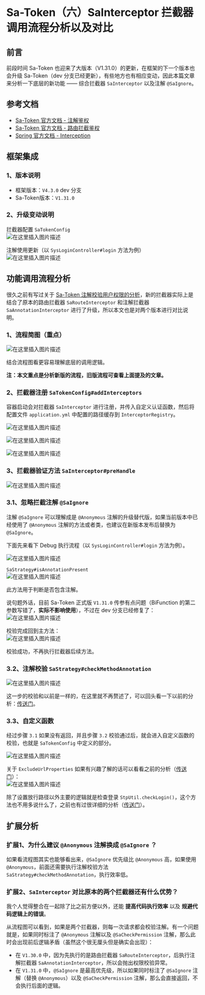 # Sa-Token（六）SaInterceptor 拦截器调用流程分析以及对比

## 前言
前段时间 Sa-Token 也迎来了大版本（V1.31.0）的更新，在框架的下一个版本也会升级 Sa-Token（dev 分支已经更新），有些地方也有相应变动，因此本篇文章来分析一下底层的新功能 —— 综合拦截器 `SaInterceptor` 以及注解 `@SaIgnore`。

## 参考文档
- [Sa-Token 官方文档 - 注解鉴权](https://sa-token.dev33.cn/doc/index.html#/use/at-check)
- [Sa-Token 官方文档 - 路由拦截鉴权](https://sa-token.dev33.cn/doc/index.html#/use/route-check)
- [Spring 官方文档 - Interception](https://docs.spring.io/spring-framework/docs/5.2.22.RELEASE/spring-framework-reference/web.html#mvc-handlermapping-interceptor)

## 框架集成
### 1、版本说明
- 框架版本：`V4.3.0` dev 分支
- Sa-Token版本：`V1.31.0`

### 2、升级变动说明
拦截器配置 `SaTokenConfig`<br>
![在这里插入图片描述](img06/f946960b9d834de5936a2ccf05257c5d.png)<br>

注解使用更新（以 `SysLoginController#login` 方法为例）<br>
![在这里插入图片描述](img06/15c2062d108c49ddb0fd53910c316c78.png)<br>

## 功能调用流程分析
很久之前有写过关于 [Sa-Token 注解校验用户权限的分析](02%20-%20通过注解校验用户权限.md)，新的拦截器实际上是结合了原本的路由拦截器 `SaRouteInterceptor` 和注解拦截器 `SaAnnotationInterceptor` 进行了升级，所以本文也是对两个版本进行对比说明。

### 1、流程简图（重点）
![在这里插入图片描述](img06/1dc4d2b509964e3996758c7fc556ddd6.png)

结合流程图看更容易理解底层的调用逻辑。

**注：本文重点是分析新版的流程，旧版流程可查看上面提及的文章。**

### 2、拦截器注册 `SaTokenConfig#addInterceptors`
容器启动会对拦截器 `SaInterceptor` 进行注册，并传入自定义认证函数，然后将配置文件 `application.yml` 中配置的路径缓存到 `InterceptorRegistry`。<br>

![在这里插入图片描述](img06/b1357a6917884b47afe800f46ec32327.png)<br>


![在这里插入图片描述](img06/5ba1302766ea4df9bfddd1a28226075a.png)<br>


![在这里插入图片描述](img06/099abc8f141e4a6c8a0085a03cf608be.png)<br>

### 3、拦截器验证方法 `SaInterceptor#preHandle`
![在这里插入图片描述](img06/a05f68f9c49243438a7e5a8bccb3d0b2.png)

### 3.1、忽略拦截注解 `@SaIgnore`
注解 `@SaIgnore` 可以理解成是 `@Anonymous` 注解的升级替代版，如果当前版本中已经使用了 `@Anonymous` 注解的方法或者类，也建议在新版本发布后替换为 `@SaIgnore`。

下面先来看下 Debug 执行流程（以 `SysLoginController#login` 方法为例）。<br>

![在这里插入图片描述](img06/c8b9590d87c54e1c81e77f06cd8e80bf.png)<br>

`SaStrategy#isAnnotationPresent`<br>
![在这里插入图片描述](img06/6e2bbf2218b144debde468fd18137a93.png)<br>

此方法用于判断是否包含注解。<br>

说句题外话，目前 Sa-Token 正式版 `V1.31.0` 传参有点问题（BiFunction 的第二参数写错了，**实际不影响使用**），不过在 dev 分支已经修复了：<br>
![在这里插入图片描述](img06/aae89e332d154a8b8d912f2366a3bbf1.png)<br>

校验完成回到主方法：<br>
![在这里插入图片描述](img06/b6d29ea47a2a48128673a3ef0bdfeade.png)<br>

校验成功，不再执行拦截器后续方法。

### 3.2、注解校验 `SaStrategy#checkMethodAnnotation`
![在这里插入图片描述](img06/d40998bc5e1d4e3c9d42f2b21ed79213.png)<br>

这一步的校验和以前是一样的，在这里就不再赘述了，可以回头看一下以前的分析：[传送门](02%20-%20通过注解校验用户权限.md)。<br>
### 3.3、自定义函数
经过步骤 `3.1` 如果没有返回，并且步骤 `3.2` 校验通过后，就会进入自定义函数的校验，也就是 `SaTokenConfig` 中定义的部分。<br>

![在这里插入图片描述](img06/ffdeb4bc79a94b13b124ce391b579c19.png)

关于 `ExcludeUrlProperties` 如果有兴趣了解的话可以看看之前的分析（[传送门](05%20-%20登录验证拦截器之%20Token%20有效期及其续签.md)）：<br>
![在这里插入图片描述](img06/e316cb701b0d4545a2248b9c042214c3.png)<br>

除了设置放行路径以外主要的逻辑就是检查登录 `StpUtil.checkLogin()`，这个方法也不用多说什么了，之前也有过很详细的分析（[传送门](04%20-%20V1.30.0%20登录流程分析.md)）。<br>

## 扩展分析
### 扩展1、为什么建议 `@Anonymous` 注解换成 `@SaIgnore` ？
如果看流程图其实也能够看出来，`@SaIgnore` 优先级比 `@Anonymous` 高，如果使用 `@Anonymous`，前面还需要执行注解校验方法 `SaStrategy#checkMethodAnnotation`，执行效率低。

### 扩展2、`SaInterceptor` 对比原本的两个拦截器还有什么优势？
我个人觉得整合在一起除了比之前方便以外，还能 **提高代码执行效率** 以及 **规避代码逻辑上的错误**。

从流程图可以看到，如果是两个拦截器，则每一次请求都会校验注解。有一个问题就是，如果同时标注了 `@Anonymous` 注解以及 `@SaCheckPermission` 注解，那么此时会出现前后逻辑矛盾（虽然这个很无厘头但是确实会出现）：
- 在 `V1.30.0` 中，因为先执行的是路由拦截器 `SaRouteInterceptor`，后执行注解拦截器 `SaAnnotationInterceptor`，所以会抛出权限校验异常。
- 在 `V1.31.0` 中，`@SaIgnore` 是最高优先级，所以如果同时标注了 `@SaIgnore` 注解（替换 `@Anonymous`）以及 `@SaCheckPermission` 注解，那么会直接返回，不会执行后面的逻辑。